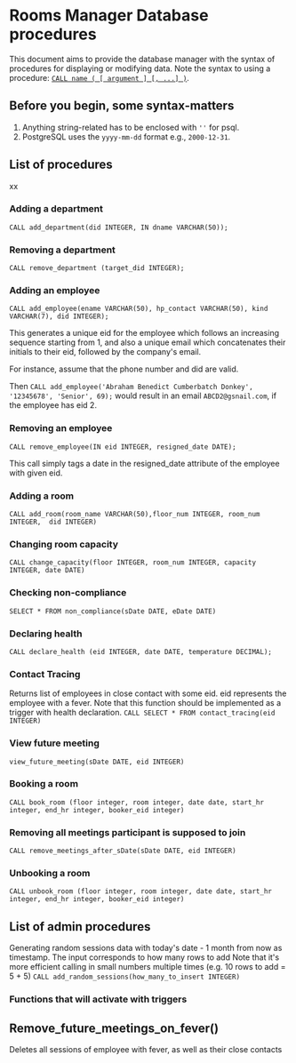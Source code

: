 # Rooms Manager Database procedures
This document aims to provide the database manager with the syntax of procedures for displaying or modifying data.
Note the syntax to using a procedure: [`CALL name ( [ argument ] [, ...] )`](https://www.postgresql.org/docs/11/sql-call.html).
## Before you begin, some syntax-matters
1. Anything string-related has to be enclosed with `''` for psql.
2. PostgreSQL uses the `yyyy-mm-dd` format e.g., `2000-12-31`.
## List of procedures
xx
### Adding a department
`CALL add_department(did INTEGER, IN dname VARCHAR(50));`

### Removing a department
`CALL remove_department (target_did INTEGER);`

### Adding an employee
`CALL add_employee(ename VARCHAR(50), hp_contact VARCHAR(50), kind VARCHAR(7), did INTEGER);`

This generates a unique eid for the employee which follows an  increasing sequence starting from 1, and also a unique email which concatenates their initials to their eid, followed by the company's email. 

For instance, assume that the phone number and did are valid. 

Then  `CALL add_employee('Abraham Benedict Cumberbatch Donkey', '12345678', 'Senior', 69);` would result in an email `ABCD2@gsnail.com`, if the employee has eid 2.

### Removing an employee
`CALL remove_employee(IN eid INTEGER, resigned_date DATE);`

This call simply tags a date in the resigned_date attribute of the employee with given eid.

### Adding a room
`CALL add_room(room_name VARCHAR(50),floor_num INTEGER, room_num INTEGER,  did INTEGER)`

### Changing room capacity
`CALL change_capacity(floor INTEGER, room_num INTEGER, capacity INTEGER, date DATE)`

### Checking non-compliance
`SELECT * FROM non_compliance(sDate DATE, eDate DATE)`

### Declaring health
`CALL declare_health (eid INTEGER, date DATE, temperature DECIMAL);`

### Contact Tracing
Returns list of employees in close contact with some eid. eid represents the employee with a fever.
Note that this function should be implemented as a trigger with health declaration.
`CALL SELECT * FROM contact_tracing(eid INTEGER)`

### View future meeting
`view_future_meeting(sDate DATE, eid INTEGER)`

### Booking a room
`CALL book_room (floor integer, room integer, date date, start_hr integer, end_hr integer, booker_eid integer)`

### Removing all meetings participant is supposed to join
`CALL remove_meetings_after_sDate(sDate DATE, eid INTEGER)`

### Unbooking a room
`CALL unbook_room (floor integer, room integer, date date, start_hr integer, end_hr integer, booker_eid integer)`
## List of admin procedures
Generating random sessions data with today's date - 1 month from now as timestamp.
The input corresponds to how many rows to add
Note that it's more efficient calling in small numbers multiple times (e.g. 10 rows to add = 5 + 5)
`CALL add_random_sessions(how_many_to_insert INTEGER)`

### Functions that will activate with triggers

## Remove_future_meetings_on_fever()
Deletes all sessions of employee with fever, as well as their close contacts